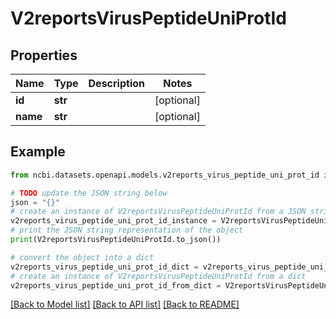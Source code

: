 # V2reportsVirusPeptideUniProtId


## Properties

Name | Type | Description | Notes
------------ | ------------- | ------------- | -------------
**id** | **str** |  | [optional] 
**name** | **str** |  | [optional] 

## Example

```python
from ncbi.datasets.openapi.models.v2reports_virus_peptide_uni_prot_id import V2reportsVirusPeptideUniProtId

# TODO update the JSON string below
json = "{}"
# create an instance of V2reportsVirusPeptideUniProtId from a JSON string
v2reports_virus_peptide_uni_prot_id_instance = V2reportsVirusPeptideUniProtId.from_json(json)
# print the JSON string representation of the object
print(V2reportsVirusPeptideUniProtId.to_json())

# convert the object into a dict
v2reports_virus_peptide_uni_prot_id_dict = v2reports_virus_peptide_uni_prot_id_instance.to_dict()
# create an instance of V2reportsVirusPeptideUniProtId from a dict
v2reports_virus_peptide_uni_prot_id_from_dict = V2reportsVirusPeptideUniProtId.from_dict(v2reports_virus_peptide_uni_prot_id_dict)
```
[[Back to Model list]](../README.md#documentation-for-models) [[Back to API list]](../README.md#documentation-for-api-endpoints) [[Back to README]](../README.md)



